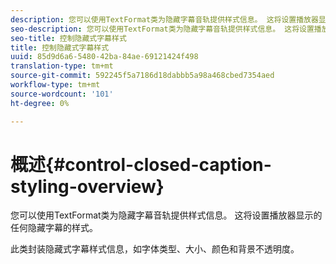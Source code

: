 ```yaml
---
description: 您可以使用TextFormat类为隐藏字幕音轨提供样式信息。 这将设置播放器显示的任何隐藏字幕的样式。
seo-description: 您可以使用TextFormat类为隐藏字幕音轨提供样式信息。 这将设置播放器显示的任何隐藏字幕的样式。
seo-title: 控制隐藏式字幕样式
title: 控制隐藏式字幕样式
uuid: 85d9d6a6-5480-42ba-84ae-69121424f498
translation-type: tm+mt
source-git-commit: 592245f5a7186d18dabbb5a98a468cbed7354aed
workflow-type: tm+mt
source-wordcount: '101'
ht-degree: 0%

---
```



# 概述{#control-closed-caption-styling-overview}

您可以使用TextFormat类为隐藏字幕音轨提供样式信息。 这将设置播放器显示的任何隐藏字幕的样式。

此类封装隐藏式字幕样式信息，如字体类型、大小、颜色和背景不透明度。